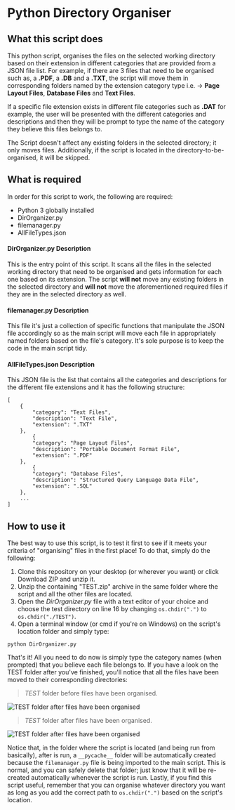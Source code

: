 # Python Directory Organiser

## What this script does
This python script, organises the files on the selected working directory based on their extension in different categories that are provided from a JSON file list. For example, if there are 3 files that need to be organised such as, a **.PDF**, a **.DB** and a **.TXT**, the script will move them in corresponding folders named by the extension category type i.e. -> **Page Layout Files**, **Database Files** and **Text Files**. 

If a specific file extension exists in different file categories such as **.DAT** for example, the user will be presented with the different categories and descriptions and then they will be prompt to type the name of the category they believe this files belongs to.

The Script doesn't affect any existing folders in the selected directory; it only moves files. Additionally, if the script is located in the directory-to-be-organised, it will be skipped.

## What is required
In order for this script to work, the following are required:

* Python 3 globally installed
* DirOrganizer.py
* filemanager.py
* AllFileTypes.json

#### DirOrganizer.py Description
This is the entry point of this script. It scans all the files in the selected working directory that need to be organised and gets information for each one based on its extension. The script **will not** move any existing folders in the selected directory and **will not** move the aforementioned required files if they are in the selected directory as well.

#### filemanager.py Description
This file it's just a collection of specific functions that manipulate the JSON file accordingly so as the main script will move each file in appropriately named folders based on the file's category. It's sole purpose is to keep the code in the main script tidy.

#### AllFileTypes.json Description
This JSON file is the list that contains all the categories and descriptions for the different file extensions and it has the following structure:

```
[
    {
        "category": "Text Files",
        "description": "Text File",
        "extension": ".TXT"
    },
        {
        "category": "Page Layout Files",
        "description": "Portable Document Format File",
        "extension": ".PDF"
    },
        {
        "category": "Database Files",
        "description": "Structured Query Language Data File",
        "extension": ".SQL"
    },
    ...
]
```
## How to use it
The best way to use this script, is to test it first to see if it meets your criteria of "organising" files in the first place!
To do that, simply do the following:

1. Clone this repository on your desktop (or wherever you want) or click Download ZIP and unzip it.
2. Unzip the containing "TEST.zip" archive in the same folder where the script and all the other files are located.
3. Open the *DirOrganizer.py* file with a text editor of your choice and choose the test directory on line 16 by changing `os.chdir(".")` to `os.chdir("./TEST")`.
4. Open a terminal window (or cmd if you're on Windows) on the script's location folder and simply type:

```
python DirOrganizer.py
```

That's it! All you need to do now is simply type the category names (when prompted) that you believe each file belongs to. If you have a look on the TEST folder after you've finished, you'll notice that all the files have been moved to their corresponding directories:

> *TEST* folder before files have been organised.

 ![TEST folder after files have been organised](https://i.imgur.com/zKNkzhu.png)

> *TEST* folder after files have been organised.

 ![TEST folder after files have been organised](https://i.imgur.com/nfuyvF1.png)
 
Notice that, in the folder where the script is located (and being run from basically), after is run, a `__pycache__` folder will be automatically created because the `filemanager.py` file is being imported to the main script. This is normal, and you can safely delete that folder; just know that it will be re-created automatically whenever the script is run. Lastly, if you find this script useful, remember that you can organise whatever directory you want as long as you add the correct path to `os.chdir(".")` based on the script's location.
 
